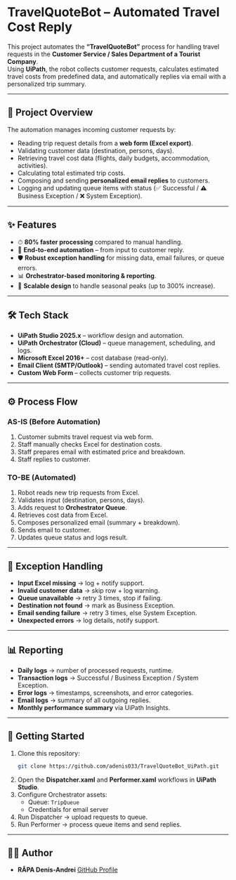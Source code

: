 # TravelQuoteBot – Automated Travel Cost Reply

This project automates the **“TravelQuoteBot”** process for handling travel requests in the **Customer Service / Sales Department of a Tourist Company**.  
Using **UiPath**, the robot collects customer requests, calculates estimated travel costs from predefined data, and automatically replies via email with a personalized trip summary.

---

## 📌 Project Overview
The automation manages incoming customer requests by:
- Reading trip request details from a **web form (Excel export)**.
- Validating customer data (destination, persons, days).
- Retrieving travel cost data (flights, daily budgets, accommodation, activities).
- Calculating total estimated trip costs.
- Composing and sending **personalized email replies** to customers.
- Logging and updating queue items with status (✅ Successful / ⚠️ Business Exception / ❌ System Exception).

---

## ✨ Features
- ⏱ **80% faster processing** compared to manual handling.  
- 🤖 **End-to-end automation** – from input to customer reply.  
- 🛡 **Robust exception handling** for missing data, email failures, or queue errors.  
- 📊 **Orchestrator-based monitoring & reporting**.  
- 🔄 **Scalable design** to handle seasonal peaks (up to 300% increase).  

---

## 🛠 Tech Stack
- **UiPath Studio 2025.x** – workflow design and automation.  
- **UiPath Orchestrator (Cloud)** – queue management, scheduling, and logs.  
- **Microsoft Excel 2016+** – cost database (read-only).  
- **Email Client (SMTP/Outlook)** – sending automated travel cost replies.  
- **Custom Web Form** – collects customer trip requests.  

---

## ⚙️ Process Flow
### AS-IS (Before Automation)
1. Customer submits travel request via web form.  
2. Staff manually checks Excel for destination costs.  
3. Staff prepares email with estimated price and breakdown.  
4. Staff replies to customer.  

### TO-BE (Automated)
1. Robot reads new trip requests from Excel.  
2. Validates input (destination, persons, days).  
3. Adds request to **Orchestrator Queue**.  
4. Retrieves cost data from Excel.  
5. Composes personalized email (summary + breakdown).  
6. Sends email to customer.  
7. Updates queue status and logs result.  

---

## 🚨 Exception Handling
- **Input Excel missing** → log + notify support.  
- **Invalid customer data** → skip row + log warning.  
- **Queue unavailable** → retry 3 times, stop if failing.  
- **Destination not found** → mark as Business Exception.  
- **Email sending failure** → retry 3 times, else System Exception.  
- **Unexpected errors** → log details, notify support.  

---

## 📊 Reporting
- **Daily logs** → number of processed requests, runtime.  
- **Transaction logs** → Successful / Business Exception / System Exception.  
- **Error logs** → timestamps, screenshots, and error categories.  
- **Email logs** → summary of all outgoing replies.  
- **Monthly performance summary** via UiPath Insights.  

---

## 🚀 Getting Started
1. Clone this repository:
   ```bash
   git clone https://github.com/adenis033/TravelQuoteBot_UiPath.git
2. Open the **Dispatcher.xaml** and **Performer.xaml** workflows in **UiPath Studio**.
3. Configure Orchestrator assets:
   * Queue: `TripQueue`
   * Credentials for email server
4. Run Dispatcher → upload requests to queue.
5. Run Performer → process queue items and send replies.

---

## 👨‍💻 Author

* **RÂPA Denis-Andrei**
  [GitHub Profile](https://github.com/adenis033)


